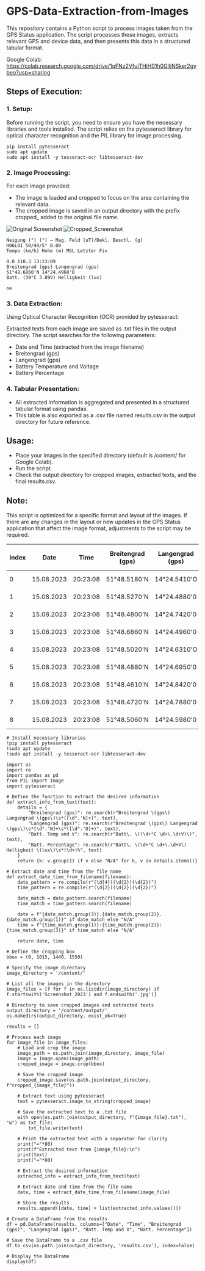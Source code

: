 # GPS-Data-Extraction-from-Images

This repository contains a Python script to process images taken from the GPS Status application. The script processes these images, extracts relevant GPS and device data, and then presents this data in a structured tabular format.

Google Colab: https://colab.research.google.com/drive/1qFNz2VfujTHiH01h0GlIjNSker2gybeo?usp=sharing

## Steps of Execution:
### 1. Setup:
Before running the script, you need to ensure you have the necessary libraries and tools installed. The script relies on the pytesseract library for optical character recognition and the PIL library for image processing.

```
pip install pytesseract
sudo apt update
sudo apt install -y tesseract-ocr libtesseract-dev
```

### 2. Image Processing:
For each image provided:

- The image is loaded and cropped to focus on the area containing the relevant data.
- The cropped image is saved in an output directory with the prefix cropped_ added to the original file name.

![Original Screenshot](Screenshot_20230815_132310_com.eclipsim.gpsstatus2.jpg)
![Cropped_Screenshot](output/cropped_Screenshot_20230815_132310_com.eclipsim.gpsstatus2.jpg)
```
Neigung (°) (°) — Mag. Feld (uT)/Dekl. Beschl. (g)
H06LO1 50/49/5° 0.00
Tempo (km/h) Hohe (m) MSL Letzter Fix

0.0 110.3 13:23:09
Breitengrad (gps) Langengrad (gps)
51°48.6860'N 14°24.4960'0
Batt. (39°C 3.89V) Helligkeit (lux)

oe
```

### 3. Data Extraction:
Using Optical Character Recognition (OCR) provided by pytesseract:

Extracted texts from each image are saved as .txt files in the output directory.
The script searches for the following parameters:
- Date and Time (extracted from the image filename)
- Breitengrad (gps)
- Langengrad (gps)
- Battery Temperature and Voltage
- Battery Percentage

### 4. Tabular Presentation:
- All extracted information is aggregated and presented in a structured tabular format using pandas.
- This table is also exported as a .csv file named results.csv in the output directory for future reference.

## Usage:
- Place your images in the specified directory (default is /content/ for Google Colab).
- Run the script.
- Check the output directory for cropped images, extracted texts, and the final results.csv.

## Note:
This script is optimized for a specific format and layout of the images. If there are any changes in the layout or new updates in the GPS Status application that affect the image format, adjustments to the script may be required.

|index|Date|Time|Breitengrad \(gps\)|Langengrad \(gps\)|Batt\. Temp and V|Batt\. Percentage|
|---|---|---|---|---|---|---|
|0|15\.08\.2023|20:23:08|51°48\.5180'N|14°24\.5410'O|43°C 3\.94V|66|
|1|15\.08\.2023|20:23:08|51°48\.5270'N|14°24\.4880'0|41°C 3\.89V|67|
|2|15\.08\.2023|20:23:08|51°48\.4800'N|14°24\.7420'0|48°C 3\.88V|N/A|
|3|15\.08\.2023|20:23:08|51°48\.6860'N|14°24\.4960'0|39°C 3\.89V|N/A|
|4|15\.08\.2023|20:23:08|51°48\.5020'N|14°24\.6310'O|47°C 3\.86V|N/A|
|5|15\.08\.2023|20:23:08|51°48\.4880'N|14°24\.6950'0|48°C 3\.88V|N/A|
|6|15\.08\.2023|20:23:08|51°48\.4610'N|14°24\.8420'0|50°C 3\.87V|N/A|
|7|15\.08\.2023|20:23:08|51°48\.4720'N|14°24\.7880'0|50°C 3\.87V|N/A|
|8|15\.08\.2023|20:23:08|51°48\.5060'N|14°24\.5980'0|46°C 3\.93V|65|

```
# Install necessary libraries
!pip install pytesseract
!sudo apt update
!sudo apt install -y tesseract-ocr libtesseract-dev

import os
import re
import pandas as pd
from PIL import Image
import pytesseract

# Define the function to extract the desired information
def extract_info_from_text(text):
    details = {
        "Breitengrad (gps)": re.search(r"Breitengrad \(gps\) Langengrad \(gps\)\s*([\d°.'N]+)", text),
        "Langengrad (gps)": re.search(r"Breitengrad \(gps\) Langengrad \(gps\)\s*[\d°.'N]+\s*([\d°.'O]+)", text),
        "Batt. Temp and V": re.search(r"Batt\. \((\d+°C \d+\.\d+V)\)", text),
        "Batt. Percentage": re.search(r"Batt\. \(\d+°C \d+\.\d+V\) Helligkeit \(lux\)\s*(\d+)%", text)
    }
    return {k: v.group(1) if v else "N/A" for k, v in details.items()}

# Extract date and time from the file name
def extract_date_time_from_filename(filename):
    date_pattern = re.compile(r"(\d{4})(\d{2})(\d{2})")
    time_pattern = re.compile(r"(\d{2})(\d{2})(\d{2})")
    
    date_match = date_pattern.search(filename)
    time_match = time_pattern.search(filename)
    
    date = f"{date_match.group(3)}.{date_match.group(2)}.{date_match.group(1)}" if date_match else "N/A"
    time = f"{time_match.group(1)}:{time_match.group(2)}:{time_match.group(3)}" if time_match else "N/A"
    
    return date, time

# Define the cropping box
bbox = (0, 1015, 1440, 1550)

# Specify the image directory
image_directory = '/content/'

# List all the images in the directory
image_files = [f for f in os.listdir(image_directory) if f.startswith('Screenshot_2023') and f.endswith('.jpg')]

# Directory to save cropped images and extracted texts
output_directory = '/content/output/'
os.makedirs(output_directory, exist_ok=True)

results = []

# Process each image
for image_file in image_files:
    # Load and crop the image
    image_path = os.path.join(image_directory, image_file)
    image = Image.open(image_path)
    cropped_image = image.crop(bbox)
    
    # Save the cropped image
    cropped_image.save(os.path.join(output_directory, f"cropped_{image_file}"))
    
    # Extract text using pytesseract
    text = pytesseract.image_to_string(cropped_image)
    
    # Save the extracted text to a .txt file
    with open(os.path.join(output_directory, f"{image_file}.txt"), "w") as txt_file:
        txt_file.write(text)
    
    # Print the extracted text with a separator for clarity
    print("="*80)
    print(f"Extracted text from {image_file}:\n")
    print(text)
    print("="*80)
    
    # Extract the desired information
    extracted_info = extract_info_from_text(text)
    
    # Extract date and time from the file name
    date, time = extract_date_time_from_filename(image_file)
    
    # Store the results
    results.append([date, time] + list(extracted_info.values()))

# Create a DataFrame from the results
df = pd.DataFrame(results, columns=["Date", "Time", "Breitengrad (gps)", "Langengrad (gps)", "Batt. Temp and V", "Batt. Percentage"])

# Save the DataFrame to a .csv file
df.to_csv(os.path.join(output_directory, 'results.csv'), index=False)

# Display the DataFrame
display(df)

```
